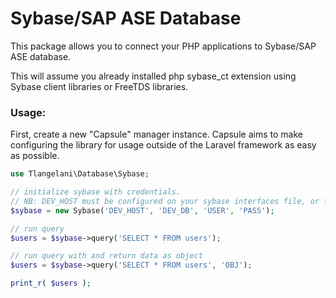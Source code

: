# Sybase/SAP ASE Database
This package allows you to connect your PHP applications to Sybase/SAP ASE database.

This will assume you already installed php sybase_ct extension using Sybase client libraries or FreeTDS libraries.

### Usage:

First, create a new "Capsule" manager instance. Capsule aims to make configuring the library for usage outside of the Laravel framework as easy as possible.

```PHP
use Tlangelani\Database\Sybase;

// initialize sybase with credentials.
// NB: DEV_HOST must be configured on your sybase interfaces file, or freetds conf file.
$sybase = new Sybase('DEV_HOST', 'DEV_DB', 'USER', 'PASS');

// run query
$users = $sybase->query('SELECT * FROM users');

// run query with and return data as object
$users = $sybase->query('SELECT * FROM users', 'OBJ');

print_r( $users );

```